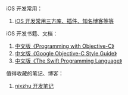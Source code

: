 #

iOS 开发常用：

1. [iOS 开发常用三方库、插件、知名博客等等][awesome-ios]

[awesome-ios]: https://github.com/Tim9Liu9/TimLiu-iOS

iOS 开发书籍、文档：

1. [中文版《Programming with Objective-C》][ObjC]
1. [中文版《Google Objective-C Style Guide》][ObjC 风格指南]
1. [中文版《The Swift Programming Language》][Swift]

[ObjC]: http://www.bczl.xyz/objc/doc-zh/
[ObjC 风格指南]: https://zh-google-styleguide.readthedocs.io/en/latest/google-objc-styleguide/contents/
[Swift]: https://gitbook.swiftgg.team/swift/

值得收藏的笔记、博客：

1. [nixzhu 开发笔记][nixzhu]

[nixzhu]: https://github.com/nixzhu/dev-blog
